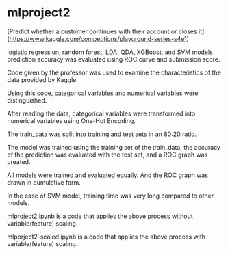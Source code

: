 # mlproject2
[Predict whether a customer continues with their account or closes it] (https://www.kaggle.com/competitions/playground-series-s4e1) 

logistic regression, random forest, LDA, QDA, XGBoost, and SVM models prediction accuracy was evaluated using ROC curve and submission score.

Code given by the professor was used to examine the characteristics of the data provided by Kaggle.

Using this code, categorical variables and numerical variables were distinguished. 

After reading the data, categorical variables were transformed into numerical variables using One-Hot Encoding.

The train_data was split into training and test sets in an 80:20 ratio.

The model was trained using the training set of the train_data, the accuracy of the prediction was evaluated with the test set, and a ROC graph was created.

All models were trained and evaluated equally. And the ROC graph was drawn in cumulative form.

In the case of SVM model, training time was very long compared to other models.

mlproject2.ipynb is a code that applies the above process without variable(feature) scaling.

mlporject2-scaled.ipynb is a code that applies the above process with variable(feature) scaling.
